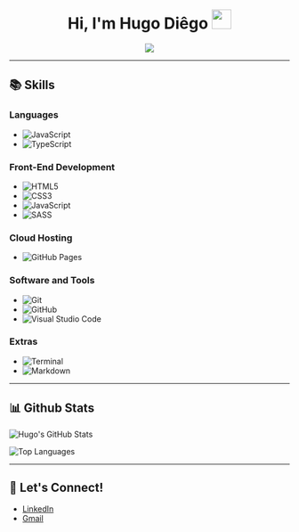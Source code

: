 <h1 align="center"><b>Hi, I'm Hugo Diêgo</b> <img src="https://media.giphy.com/media/hvRJCLFzcasrR4ia7z/giphy.gif" width="35"></h1>

<p align="center">
  <a href="https://github.com/DenverCoder1/readme-typing-svg">
    <img src="https://readme-typing-svg.herokuapp.com?font=Time+New+Roman&color=cyan&size=25&center=true&vCenter=true&width=600&height=100&lines=++;Self-taught+Front-End+Developer,;SystemAnalysisAndDevelopment+Student,;Love+to+learn+new+stuff..<3">
  </a>
</p>

---

## 📚 Skills

### Languages
- ![JavaScript](https://img.shields.io/badge/JavaScript-F7DF1E?style=for-the-badge&logo=javascript&logoColor=black)
- ![TypeScript](https://img.shields.io/badge/TypeScript-007ACC?style=for-the-badge&logo=typescript&logoColor=white)

### Front-End Development
- ![HTML5](https://img.shields.io/badge/HTML5-%23E34F26.svg?style=for-the-badge&logo=html5&logoColor=white)
- ![CSS3](https://img.shields.io/badge/CSS-%231572B6.svg?style=for-the-badge&logo=css3&logoColor=white)
- ![JavaScript](https://img.shields.io/badge/JavaScript-%23F7DF1E.svg?style=for-the-badge&logo=javascript&logoColor=black)
- ![SASS](https://img.shields.io/badge/Sass-CC6699?style=for-the-badge&logo=sass&logoColor=white)

### Cloud Hosting
- ![GitHub Pages](https://img.shields.io/badge/GitHub%20Pages-%23327FC7.svg?style=for-the-badge&logo=github&logoColor=white)

### Software and Tools
- ![Git](https://img.shields.io/badge/git-%23F05033.svg?style=for-the-badge&logo=git&logoColor=white)
- ![GitHub](https://img.shields.io/badge/github-%23121011.svg?style=for-the-badge&logo=github&logoColor=white)
- ![Visual Studio Code](https://img.shields.io/badge/Visual%20Studio%20Code-0078d7.svg?style=for-the-badge&logo=visual-studio-code&logoColor=white)

### Extras
- ![Terminal](https://img.shields.io/badge/Terminal-%23054020?style=for-the-badge&logo=gnu-bash&logoColor=white)
- ![Markdown](https://img.shields.io/badge/markdown-%23000000.svg?style=for-the-badge&logo=markdown&logoColor=white)

---

## 📊 Github Stats

![Hugo's GitHub Stats](https://github-readme-stats.vercel.app/api?username=Mihaael&include_all_commits=true&count_private=true&show_icons=true&line_height=20&title_color=7A7ADB&icon_color=2234AE&text_color=D3D3D3&bg_color=0,000000,130F40)

![Top Languages](https://github-readme-stats.vercel.app/api/top-langs?username=Mihaael&show_icons=true&locale=en&layout=compact&line_height=20&title_color=7A7ADB&icon_color=2234AE&text_color=D3D3D3&bg_color=0,000000,130F40)

---

## 🤝 Let's Connect!

- [LinkedIn](https://www.linkedin.com/in/hugo-di%C3%AAgo-1a6a6121b/)
- [Gmail](mailto:hugodiego.898@gmail.com)
